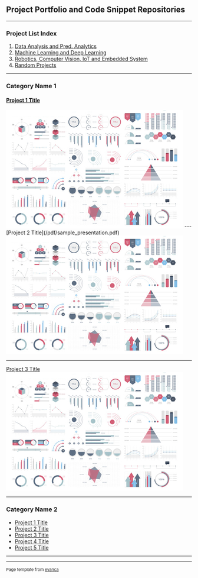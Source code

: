 ## Project Portfolio and Code Snippet Repositories

---

### Project List Index
1. [Data Analysis and Pred. Analytics](#example)
2. [Machine Learning and Deep Learning](#example2)
3. [Robotics, Computer Vision, IoT and Embedded System](#fourth-examplehttpwwwfourthexamplecom)
4. [Random Projects](#example2)

---
### Category Name 1

#### [Project 1 Title](/sample_page)

<img src="images/dummy_thumbnail.jpg?raw=true"/>
---
[Project 2 Title](/pdf/sample_presentation.pdf)
<img src="images/dummy_thumbnail.jpg?raw=true"/>

---
[Project 3 Title](http://example.com/)
<img src="images/dummy_thumbnail.jpg?raw=true"/>

---

### Category Name 2

- [Project 1 Title](http://example.com/)
- [Project 2 Title](http://example.com/)
- [Project 3 Title](http://example.com/)
- [Project 4 Title](http://example.com/)
- [Project 5 Title](http://example.com/)

---




---
<p style="font-size:11px">Page template from <a href="https://github.com/evanca/quick-portfolio">evanca</a></p>
<!-- Remove above link if you don't want to attibute -->
